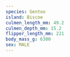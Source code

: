 ```yaml
---
species: Gentoo
island: Biscoe
culmen_length_mm: 49.2
culmen_depth_mm: 15.2
flipper_length_mm: 221
body_mass_g: 6300
sex: MALE
---
```

